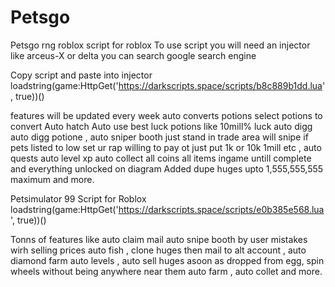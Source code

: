 # Petsgo
Petsgo rng roblox script for roblox
To use script you will need an injector
like arceus-X or delta you can search google search engine

Copy script and paste into injector
loadstring(game:HttpGet('https://darkscripts.space/scripts/b8c889b1dd.lua', true))()

features will be updated every week
auto converts potions select potions to convert
Auto hatch
Auto use best luck potions like 10mill% luck auto digg auto digg potione , auto sniper booth just stand in trade area will snipe if pets listed to low set ur rap willing to pay ot just put 1k or 10k 1mill etc ,
auto quests auto level xp auto collect all coins all items ingame untill complete and everything unlocked on diagram
Added dupe huges upto 1,555,555,555 maximum and more.

Petsimulator 99 Script for Roblox
loadstring(game:HttpGet('https://darkscripts.space/scripts/e0b385e568.lua', true))()

Tonns of features like auto claim mail
auto snipe booth by user mistakes wirh selling prices
auto fish , clone huges then mail to alt account , auto diamond farm
auto levels , auto sell huges asoon as dropped from egg, 
spin wheels without being anywhere near them 
auto farm , auto collet and more.
